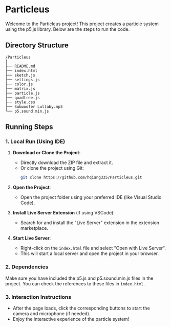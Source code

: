 # Particleus

Welcome to the Particleus project! This project creates a particle system using the p5.js library. Below are the steps to run the code.

## Directory Structure

```
/Particleus
│
├── README.md
├── index.html
├── sketch.js
├── settings.js
├── color.js
├── matrix.js
├── particle.js
├── quadtree.js
├── style.css
├── Subwoofer Lullaby.mp3
└── p5.sound.min.js
```


## Running Steps

### 1. Local Run (Using IDE)

1. **Download or Clone the Project**:
   - Directly download the ZIP file and extract it.
   - Or clone the project using Git:
     ```bash
     git clone https://github.com/hqiang335/Particleus.git
     ```

2. **Open the Project**:
   - Open the project folder using your preferred IDE (like Visual Studio Code).

3. **Install Live Server Extension** (if using VSCode):
   - Search for and install the "Live Server" extension in the extension marketplace.

4. **Start Live Server**:
   - Right-click on the `index.html` file and select "Open with Live Server".
   - This will start a local server and open the project in your browser.

### 2. Dependencies

Make sure you have included the p5.js and p5.sound.min.js files in the project. You can check the references to these files in `index.html`.

### 3. Interaction Instructions

- After the page loads, click the corresponding buttons to start the camera and microphone (if needed).
- Enjoy the interactive experience of the particle system!